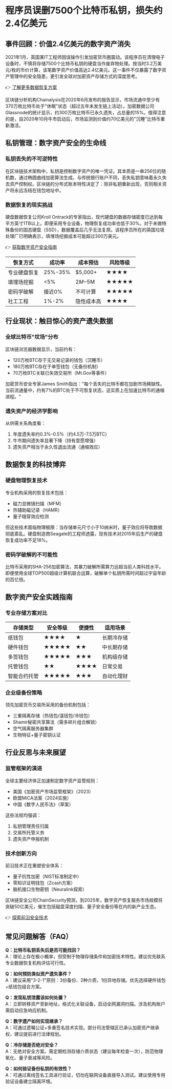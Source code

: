 # 程序员误删7500个比特币私钥，损失约2.4亿美元

## 事件回顾：价值2.4亿美元的数字资产消失
2021年1月，英国某IT工程师因误操作引发加密货币圈震动。该程序员在清理电子设备时，不慎将存储7500个比特币私钥的硬盘当作废弃物处理。按当时3.2万美元/枚的币价计算，该笔数字资产价值高达2.4亿美元。这一事件不仅暴露了数字资产管理中的安全隐患，更引发全球对加密资产存储方式的深度思考。

👉 [了解更多数据恢复方案](https://bit.ly/okx_welcome)

区块链分析机构Chainalysis在2020年6月发布的报告显示，市场流通中至少有370万枚比特币处于"休眠"状态（超过五年未发生链上活动）。加密数据公司Glassnode的统计显示，约300万枚比特币已永久遗失，占总量的15%。值得注意的是，自2020年10月牛市启动后，市场监测到价值约70亿美元的"沉睡"比特币重新激活。

## 私钥管理：数字资产安全的生命线
### 私钥丢失的不可逆特性
在区块链技术架构中，私钥是控制数字资产的唯一凭证。其本质是一串256位的随机数，通过椭圆曲线加密算法生成。与传统银行账户不同，丢失私钥意味着永久失去资产控制权。区块链的分布式账本特性决定了：除非私钥重新出现，否则相关资产将永远冻结在钱包地址中。

### 数据恢复的现实挑战
硬盘数据恢复公司Kroll Ontrack的专家指出，现代硬盘的数据存储密度已达到每平方英寸1TB以上。即便采用专业设备，物理恢复成功率也低于30%。对于未做特殊备份的固态硬盘（SSD），数据覆盖后几乎无法复原。该程序员所在的英国垃圾处理厂已明确表示，填埋场挖掘成本可能超过300万美元。

👉 [获取数字资产安全指南](https://bit.ly/okx_welcome)

| 恢复方式       | 成功率 | 成本预估    | 风险等级 |
|----------------|--------|-------------|----------|
| 专业硬盘恢复   | 25%-35%| $5,000+     | ★★★★     |
| 填埋场挖掘     | <5%    | $2M-$5M     | ★★★★★    |
| 密码学破解     | 接近0% | 不可计算    | ★★★★★    |
| 社工工程       | 1%-2%  | 隐性成本高  | ★★★★     |

## 行业现状：触目惊心的资产遗失数据
### 全球比特币"坟场"分布
区块链浏览器数据显示，当前约有：
- 120万枚BTC存于无交易记录的钱包（沉睡币）
- 180万枚BTC存在于单签钱包（无备份机制）
- 70万枚BTC关联已失效交易所（Mt.Gox等事件）

加密货币安全专家James Smith指出："每个丢失的比特币都在加剧市场稀缺性。当前流通量中，约有7%的BTC处于不可恢复状态，这实质上在加速比特币的通缩进程。"

### 遗失资产的经济学影响
从供需关系角度看：
1. 年度遗失率约0.3%-0.5%（约4.5万-7.5万BTC）
2. 牛市期间遗失率显著下降（持有意愿增强）
3. 遗失资产相当于永久性退出流通（通缩效应）

## 数据恢复的科技博弈
### 硬盘物理恢复技术
专业机构采用的恢复技术包括：
- 磁力显微镜扫描（MFM）
- 热辅助磁记录（HAMR）
- 量子隧穿效应检测

但这些技术面临物理极限：当存储单元尺寸小于10纳米时，量子效应将导致数据彻底紊乱。硬盘制造商Seagate的工程师透露，现有技术对2015年后生产的硬盘恢复成功率不足18%。

### 密码学破解的不可能性
比特币采用的SHA-256加密算法，其暴力破解所需算力远超当前人类科技水平。即便使用全球TOP500超级计算机联合运算，破解单个私钥所需时间超过宇宙年龄的百亿倍。

## 数字资产安全实践指南
### 专业存储方案对比
| 存储类型       | 安全等级 | 便捷性 | 适用场景         |
|----------------|----------|--------|------------------|
| 纸钱包         | ★★★★     | ★      | 长期冷存储       |
| 硬件钱包       | ★★★★★    | ★★     | 中长期存储       |
| 多签钱包       | ★★★★★    | ★★★    | 机构级存储       |
| 托管钱包       | ★★       | ★★★★   | 日常交易         |
| 智能合约托管   | ★★★★★    | ★★★    | 自动化理财       |

### 企业级备份策略
领先加密货币交易所采用的备份机制包括：
- 三重隔离存储（热钱包/温钱包/冷钱包）
- Shamir秘密共享算法（需多碎片组合解锁）
- 空气隔离服务器集群
- 生物特征+量子密钥认证

## 行业反思与未来展望
### 监管框架的演进
全球主要经济体正加速制定数字资产监管规则：
- 美国《加密资产市场监管框架》（2023）
- 欧盟MiCA法案（2024实施）
- 中国《数字人民币法》（草案）

这些法规均强调：
1. 私钥管理责任归属
2. 交易所托管义务
3. 遗失资产申报机制

### 技术创新方向
前沿技术正在重塑安全体系：
- 量子抗性加密（NIST标准制定中）
- 零知识证明钱包（Zcash方案）
- 脑机接口生物密钥（Neuralink探索）

区块链安全公司ChainSecurity预测，到2025年，数字资产恢复服务市场规模将突破50亿美元，催生包括磁盘深度扫描、量子安全备份等在内的新产业生态。

👉 [探索前沿安全技术](https://bit.ly/okx_welcome)

## 常见问题解答（FAQ）
**Q：比特币私钥丢失后是否可能找回？**  
A：理论上存在极小概率，但受制于物理存储条件和加密技术特性。建议优先联系专业数据恢复机构评估可行性。

**Q：如何预防类似资产遗失事件？**  
A：建议采用"3-2-1"原则：3份备份、2种介质、1份异地存储。优先选择硬件钱包+纸钱包组合方案。

**Q：发现私钥泄露该如何处置？**  
A：立即转移资产至新地址，格式化关联设备，启动全网漏洞扫描。涉及机构账户需启动应急响应机制。

**Q：数字遗产如何实现继承？**  
A：可通过遗嘱公证+多重签名技术实现。部分司法管辖区已承认加密资产继承权，建议提前进行法律规划。

**Q：冷存储是否绝对安全？**  
A：无绝对安全方案。需定期检测存储介质状态（建议每年检查一次），防范物理氧化、量子衰减等风险。

**Q：如何验证备份私钥的有效性？**  
A：可通过离线签名工具进行验证，切勿在联网设备直接导入测试。建议使用专用验证设备建立隔离环境。